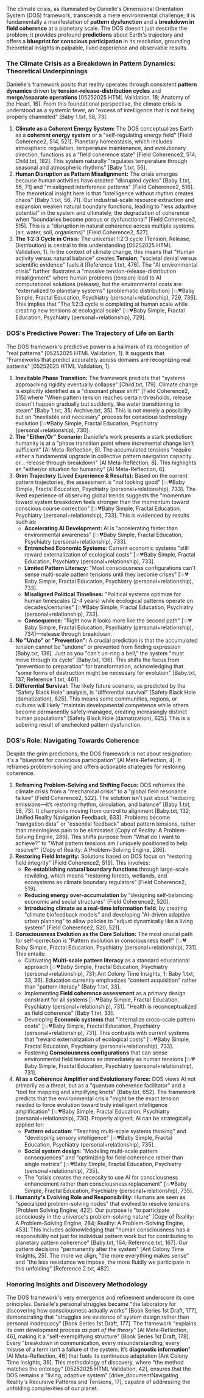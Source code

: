 The climate crisis, as illuminated by Danielle's Dimensional Orientation System (DOS) framework, transcends a mere environmental challenge; it is fundamentally a manifestation of **pattern dysfunction** and a **breakdown in field coherence** at a planetary scale. The DOS doesn't just describe the problem; it provides profound **predictions** about Earth's trajectory and offers a **blueprint for conscious participation** in its resolution, grounding theoretical insights in palpable, lived experience and observable results.

### The Climate Crisis as a Breakdown in Pattern Dynamics: Theoretical Underpinnings

Danielle's framework posits that reality operates through consistent **pattern dynamics** driven by **tension-release-distribution cycles** and **merge/separate operations** [05252025 HTML Validation, 18; Anatomy of the Heart, 16]. From this foundational perspective, the climate crisis is understood as a systemic fever, an "excess of intelligence that is not being properly channeled" [Baby 1.txt, 58, 73].

1. **Climate as a Coherent Energy System:** The DOS conceptualizes Earth as a **coherent energy system** or a "self-regulating energy field" [Field Coherence2, 514, 521]. Planetary homeostasis, which includes atmospheric regulation, temperature maintenance, and evolutionary direction, functions as a "field coherence state" [Field Coherence2, 514; Child.txt, 182]. This system naturally "regulates temperature through seasonal and atmospheric rhythms" [Baby 1.txt, 56].
2. **Human Disruption as Pattern Misalignment:** The crisis emerges because human activities have created "disrupted cycles" [Baby 1.txt, 56, 71] and "misaligned interference patterns" [Field Coherence2, 516]. The theoretical insight here is that "intelligence without rhythm creates chaos" [Baby 1.txt, 56, 71]. Our industrial-scale resource extraction and expansion weaken natural boundary functions, leading to "less adaptive potential" in the system and ultimately, the degradation of coherence when "boundaries become porous or dysfunctional" [Field Coherence2, 515]. This is a "disruption in natural coherence across multiple systems (air, water, soil, organisms)" [Field Coherence2, 527].
3. **The 1:2:3 Cycle in Crisis:** The universal 1:2:3 cycle (Tension, Release, Distribution) is central to this understanding [05252025 HTML Validation, 1]. In the context of climate change, this means that "Human activity versus natural balance" creates **Tension**; "societal denial versus scientific evidence" fuels it [Reference 1.txt, 476]. The "AI environmental crisis" further illustrates a "massive tension-release-distribution misalignment" where human problems (tension) lead to AI computational solutions (release), but the environmental costs are "externalized to planetary systems" (problematic distribution) [💥💔Baby Simple, Fractal Education, Psychiatry (personal+relationship), 729, 736]. This implies that "The 1:2:3 cycle is completing at human scale while creating new tensions at ecological scale" [💥💔Baby Simple, Fractal Education, Psychiatry (personal+relationship), 729].

### DOS's Predictive Power: The Trajectory of Life on Earth

The DOS framework's predictive power is a hallmark of its recognition of "real patterns" [05252025 HTML Validation, 1]. It suggests that "Frameworks that predict accurately across domains are recognizing real patterns" [05252025 HTML Validation, 1].

1. **Inevitable Phase Transition:** The framework predicts that "systems approaching rigidity eventually collapse" [Child.txt, 179]. Climate change is explicitly identified as a "dissonant phase shift" [Field Coherence2, 515] where "When pattern tension reaches certain thresholds, release doesn't happen gradually but suddenly, like water transitioning to steam" [Baby 1.txt, 35; Archive.txt, 35]. This is not merely a possibility but an "inevitable and necessary" process for conscious technology evolution [💥💔Baby Simple, Fractal Education, Psychiatry (personal+relationship), 730].
2. **The "Either/Or" Scenario:** Danielle's work presents a stark prediction: humanity is at a "phase transition point where incremental change isn't sufficient" [AI Meta-Reflection, 8]. The accumulated tensions "require either a fundamental upgrade in collective pattern navigation capacity or... release through breakdown" [AI Meta-Reflection, 8]. This highlights an "either/or situation for humanity" [AI Meta-Reflection, 6].
3. **Grim Trajectory (Lived Experience & Results):** Based on the current pattern trajectories, the assessment is "not looking good" [💥💔Baby Simple, Fractal Education, Psychiatry (personal+relationship), 733]. The lived experience of observing global trends suggests the "momentum toward system breakdown feels stronger than the momentum toward conscious course correction" [💥💔Baby Simple, Fractal Education, Psychiatry (personal+relationship), 733]. This is evidenced by results such as:
    - **Accelerating AI Development:** AI is "accelerating faster than environmental awareness" [💥💔Baby Simple, Fractal Education, Psychiatry (personal+relationship), 733].
    - **Entrenched Economic Systems:** Current economic systems "still reward externalization of ecological costs" [💥💔Baby Simple, Fractal Education, Psychiatry (personal+relationship), 733].
    - **Limited Pattern Literacy:** "Most consciousness configurations can't sense multi-scale pattern tensions until they become crises" [💥💔Baby Simple, Fractal Education, Psychiatry (personal+relationship), 733].
    - **Misaligned Political Timelines:** "Political systems optimize for human timescales (2-4 years) while ecological patterns operate on decades/centuries" [💥💔Baby Simple, Fractal Education, Psychiatry (personal+relationship), 733].
    - **Consequence:** "Right now it looks more like the second path" [💥💔Baby Simple, Fractal Education, Psychiatry (personal+relationship), 734]—release through breakdown.
4. **No "Undo" or "Prevention":** A crucial prediction is that the accumulated tension cannot be "undone" or prevented from finding expression [Baby.txt, 136]. Just as you "can't un-ring a bell," the system "must move through its cycle" [Baby.txt, 136]. This shifts the focus from "prevention to preparation" for transformation, acknowledging that "some forms of destruction might be necessary for evolution" [Baby.txt, 137; Reference 1.txt, 461].
5. **Differential Survival:** The likely future scenario, as predicted by the "Safety Black Hole" analysis, is "differential survival" [Safety Black Hole (damatization), 625]. This means some communities, regions, or cultures will likely "maintain developmental competence while others become permanently safety-managed, creating increasingly distinct human populations" [Safety Black Hole (damatization), 625]. This is a sobering result of unchecked pattern dysfunction.

### DOS's Role: Navigating Towards Coherence

Despite the grim predictions, the DOS framework is not about resignation; it's a "blueprint for conscious participation" [AI Meta-Reflection, 4]. It reframes problem-solving and offers actionable strategies for restoring coherence.

1. **Reframing Problem-Solving and Shifting Focus:** DOS reframes the climate crisis from a "mechanical crisis" to a "global field resonance failure" [Field Coherence2, 522]. The solution isn't just about "reducing emissions—it’s restoring rhythm, circulation, and balance" [Baby 1.txt, 58, 73]. It champions moving from control to alignment [Baby.txt, 132; Unified Reality Navigation Feedback, 633]. Problems become "navigation data" or "essential feedback" about pattern tensions, rather than meaningless pain to be eliminated [Copy of Reality: A Problem-Solving Engine, 286]. This shifts purpose from "What do I want to achieve?" to "What pattern tensions am I uniquely positioned to help resolve?" [Copy of Reality: A Problem-Solving Engine, 286].
2. **Restoring Field Integrity:** Solutions based on DOS focus on "restoring field integrity" [Field Coherence2, 519]. This involves:
    - **Re-establishing natural boundary functions** through large-scale rewilding, which means "restoring forests, wetlands, and ecosystems as climate boundary regulators" [Field Coherence2, 519].
    - **Reducing energy over-accumulation** by "designing self-balancing economic and social structures" [Field Coherence2, 520].
    - **Introducing climate as a real-time information field**, by creating "climate biofeedback models" and developing "AI-driven adaptive urban planning" to allow policies to "adjust dynamically like a living system" [Field Coherence2, 520, 521].
3. **Consciousness Evolution as the Core Solution:** The most crucial path for self-correction is "Pattern evolution in consciousness itself" [💥💔Baby Simple, Fractal Education, Psychiatry (personal+relationship), 731]. This entails:
    - Cultivating **Multi-scale pattern literacy** as a standard educational approach [💥💔Baby Simple, Fractal Education, Psychiatry (personal+relationship), 731; Ant Colony Time Insights, 1; Baby 1.txt, 33, 36]. Education currently emphasizes "content acquisition" rather than "pattern literacy" [Baby 1.txt, 33].
    - Implementing **Field coherence assessment** as a primary design constraint for all systems [💥💔Baby Simple, Fractal Education, Psychiatry (personal+relationship), 731]. "Health is reconceptualized as field coherence" [Baby 1.txt, 33].
    - Developing **Economic systems** that "internalize cross-scale pattern costs" [💥💔Baby Simple, Fractal Education, Psychiatry (personal+relationship), 731]. This contrasts with current systems that "reward externalization of ecological costs" [💥💔Baby Simple, Fractal Education, Psychiatry (personal+relationship), 733].
    - Fostering **Consciousness configurations** that can sense environmental field tensions as immediately as human tensions [💥💔Baby Simple, Fractal Education, Psychiatry (personal+relationship), 731].
4. **AI as a Coherence Amplifier and Evolutionary Force:** DOS views AI not primarily as a threat, but as a "quantum coherence facilitator" and a "tool for mapping and amplifying knots" [Baby.txt, 652]. The framework predicts that the environmental crisis "might be the exact tension needed to force evolution toward truly intelligent intelligence amplification" [💥💔Baby Simple, Fractal Education, Psychiatry (personal+relationship), 730]. Properly aligned, AI can be strategically applied for:
    - **Pattern education**: "Teaching multi-scale systems thinking" and "developing sensory intelligence" [💥💔Baby Simple, Fractal Education, Psychiatry (personal+relationship), 735].
    - **Social system design**: "Modeling multi-scale pattern consequences" and "optimizing for field coherence rather than single metrics" [💥💔Baby Simple, Fractal Education, Psychiatry (personal+relationship), 735].
    - The "crisis creates the necessity to use AI for consciousness enhancement rather than consciousness replacement" [💥💔Baby Simple, Fractal Education, Psychiatry (personal+relationship), 735].
5. **Humanity's Evolving Role and Responsibility:** Humans are seen as "specialized problem-solving nodes" that evolved to resolve tensions [Problem Solving Engine, 422]. Our purpose is "to participate consciously in the universe's problem-solving nature" [Copy of Reality: A Problem-Solving Engine, 284; Reality: A Problem-Solving Engine, 453]. This includes acknowledging that "human consciousness has a responsibility not just for individual pattern work but for contributing to planetary pattern coherence" [Baby.txt, 164; Reference.txt, 167]. Our pattern decisions "permanently alter the system" [Ant Colony Time Insights, 25]. The more we align, "the more everything makes sense" and "the less resistance we impose, the more fluidly we participate in this unfolding" [Reference 2.txt, 482].

### Honoring Insights and Discovery Methodology

The DOS framework's very emergence and refinement underscore its core principles. Danielle's personal struggles became "the laboratory for discovering how consciousness actually works" [Book Series 1st Draft, 177], demonstrating that "struggles are evidence of system design rather than personal inadequacy" [Book Series 1st Draft, 177]. The framework "explains its own development process _as part of the theory_" [AI Meta-Reflection, 46], making it a "self-exemplifying structure" [Book Series 1st Draft, 178]. Every "breakdown in communication, every misunderstanding, every misuse of a term isn’t a failure of the system. It’s **diagnostic information**" [AI Meta-Reflection, 46] that fuels its continuous adaptation [Ant Colony Time Insights, 39]. This methodology of discovery, where "the method matches the ontology" [05252025 HTML Validation, 42], ensures that the DOS remains a "living, adaptive system" [drive_documentNavigating Reality's Recursive Patterns and Tensions, 17], capable of addressing the unfolding complexities of our planet.